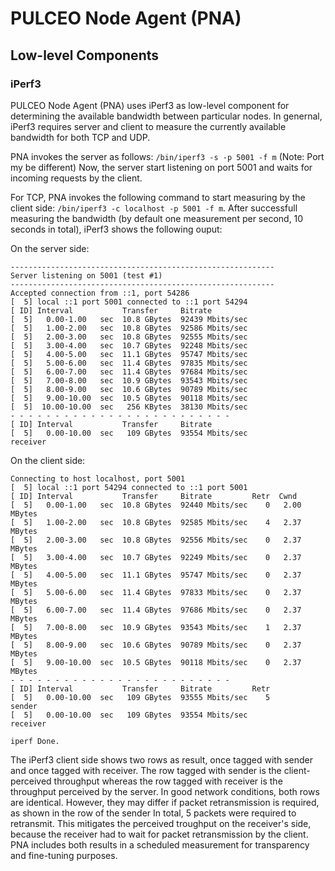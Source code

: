# PULCEO Node Agent (PNA)

## Low-level Components

### iPerf3

PULCEO Node Agent (PNA) uses iPerf3 as low-level component for determining the available bandwidth between particular nodes.
In genernal, iPerf3 requires server and client to measure the currently available bandwidth for both TCP and UDP.

PNA invokes the server as follows: `/bin/iperf3 -s -p 5001 -f m` (Note: Port my be different) 
Now, the server start listening on port 5001 and waits for incoming requests by the client.

For TCP, PNA invokes the following command to start measuring by the client side: `/bin/iperf3 -c localhost -p 5001 -f m`. After successfull measuring the bandwidth (by default one measurement per second, 10 seconds in total), iPerf3 shows the following ouput:

On the server side:

```
-----------------------------------------------------------
Server listening on 5001 (test #1)
-----------------------------------------------------------
Accepted connection from ::1, port 54286
[  5] local ::1 port 5001 connected to ::1 port 54294
[ ID] Interval           Transfer     Bitrate
[  5]   0.00-1.00   sec  10.8 GBytes  92439 Mbits/sec                  
[  5]   1.00-2.00   sec  10.8 GBytes  92586 Mbits/sec                  
[  5]   2.00-3.00   sec  10.8 GBytes  92555 Mbits/sec                  
[  5]   3.00-4.00   sec  10.7 GBytes  92248 Mbits/sec                  
[  5]   4.00-5.00   sec  11.1 GBytes  95747 Mbits/sec                  
[  5]   5.00-6.00   sec  11.4 GBytes  97835 Mbits/sec                  
[  5]   6.00-7.00   sec  11.4 GBytes  97684 Mbits/sec                  
[  5]   7.00-8.00   sec  10.9 GBytes  93543 Mbits/sec                  
[  5]   8.00-9.00   sec  10.6 GBytes  90789 Mbits/sec                  
[  5]   9.00-10.00  sec  10.5 GBytes  90118 Mbits/sec                  
[  5]  10.00-10.00  sec   256 KBytes  38130 Mbits/sec                  
- - - - - - - - - - - - - - - - - - - - - - - - -
[ ID] Interval           Transfer     Bitrate
[  5]   0.00-10.00  sec   109 GBytes  93554 Mbits/sec                  receiver
```

On the client side:

```
Connecting to host localhost, port 5001
[  5] local ::1 port 54294 connected to ::1 port 5001
[ ID] Interval           Transfer     Bitrate         Retr  Cwnd
[  5]   0.00-1.00   sec  10.8 GBytes  92440 Mbits/sec    0   2.00 MBytes       
[  5]   1.00-2.00   sec  10.8 GBytes  92585 Mbits/sec    4   2.37 MBytes       
[  5]   2.00-3.00   sec  10.8 GBytes  92556 Mbits/sec    0   2.37 MBytes       
[  5]   3.00-4.00   sec  10.7 GBytes  92249 Mbits/sec    0   2.37 MBytes       
[  5]   4.00-5.00   sec  11.1 GBytes  95747 Mbits/sec    0   2.37 MBytes       
[  5]   5.00-6.00   sec  11.4 GBytes  97833 Mbits/sec    0   2.37 MBytes       
[  5]   6.00-7.00   sec  11.4 GBytes  97686 Mbits/sec    0   2.37 MBytes       
[  5]   7.00-8.00   sec  10.9 GBytes  93543 Mbits/sec    1   2.37 MBytes       
[  5]   8.00-9.00   sec  10.6 GBytes  90789 Mbits/sec    0   2.37 MBytes       
[  5]   9.00-10.00  sec  10.5 GBytes  90118 Mbits/sec    0   2.37 MBytes       
- - - - - - - - - - - - - - - - - - - - - - - - -
[ ID] Interval           Transfer     Bitrate         Retr
[  5]   0.00-10.00  sec   109 GBytes  93555 Mbits/sec    5             sender
[  5]   0.00-10.00  sec   109 GBytes  93554 Mbits/sec                  receiver

iperf Done.
```

The iPerf3 client side shows two rows as result, once tagged with sender and once tagged with receiver.
The row tagged with sender is the client-perceived throughput whereas the row tagged with receiver is the throughput perceived by the server.
In good network conditions, both rows are identical. However, they may differ if packet retransmission is required, as shown in the row of the sender 
In total, 5 packets were required to retransmit. This mitigates the perceived troughput on the receiver's side, because the receiver had to wait for packet retransmission by the client.
PNA includes both results in a scheduled measurement for transparency and fine-tuning purposes.
